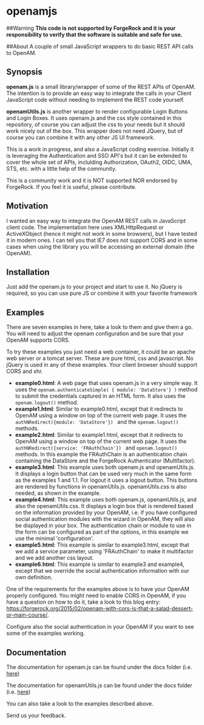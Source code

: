 # openamjs

##Warning
**This code is not supported by ForgeRock and it is your responsibility to verify that the software is suitable and safe for use.**

##About
A couple of small JavaScript wrappers to do basic REST API calls to OpenAM.

## Synopsis
**openam.js** is a small library/wrapper of some of the REST APIs of OpenAM.
The intention is to provide an easy way to integrate the calls in your Client JavaScript code without needing to implement the REST code yourself.

**openamUtils.js** is another wrapper to render configurable Login Buttons and Login Boxes. It uses openam.js and the css style contained in this repository, of course you can adjust the css to your needs but it should work nicely out of the box. This wrapper does not need JQuery, but of course you can combine it with any other JS UI framework. 

This is a work in progress, and also a JavaScript coding exercise. 
Initially it is leveraging the Authentication and SSO API's but it can be extended to cover the whole set of APIs, inclulding Authorization, OAuth2, OIDC, UMA, STS, etc. with a little help of the community.

This is a community work and it is NOT supported NOR endorsed by ForgeRock. If you feel it is useful, please contribute.

## Motivation
I wanted an easy way to integrate the OpenAM REST calls in JavaScript client code.
The implementation here uses XMLHttpRequest or ActiveXObject (hence it might not work in some browsers), but I have tested it in modern ones.
I can tell you that IE7 does not support CORS and in some cases when using the library you will be accessing an external domain (the OpenAM).


## Installation
Just add the openam.js to your project and start to use it. No jQuery is required, so you can use pure JS or combine it with your favorite framework

## Examples
There are seven examples in here, take a look to them and give them a go. You will need to adjust the openam configuration and be sure that your OpenAM supports CORS.

To try these examples you just need a web container, it could be an apache web server or a tomcat server. These are pure html, css and javascript. No jQuery is used in any of these examples. Your client browser should support CORS and xhr.

* **example0.html**: A web page that uses openam.js in a very simple way. It uses the `openam.authenticateSimple( { module: 'DataStore'} )` method to submit the credentials captured in an HTML form. It also uses the `openam.logout()` method.
* **example1.html**: Similar to example0.html, except that it redirects to OpenAM using a window on top of the current web page. It uses the `authNRedirect({module: 'DataStore'}) ` and the `openam.logout()` methods.
* **example2.html**: Similar to example1.html, except that it redirects to OpenAM using a window on top of the current web page. It uses the `authNRedirect({service: 'FRAuthChain'}) ` and `openam.logout()` methods. In this example the FRAuthChain is an authentication chain containing the DataStore and the ForgeRock Authenticator (Multifactor).
* **example3.html**: This example uses both openam.js and openamUtils.js. It displays a login button that can be used very much in the same form as the examples 1 and 1.1. For logout it uses a logout button. This buttons are rendered by functions in openamUtils.js. openamUtils.css is also needed, as shown in the example. 
* **example4.html**: This example uses both openam.js, openamUtils.js, and also the openamUtils.css. It displays a login box that is rendered based on the information provided by your OpenAM, i.e. if you have configured social authentication modules with the wizard in OpenAM, they will also be displayed in your box. The authentication chain or module to use in the form can be configured as part of the options, in this example we use the minimal 'configuration'.
* **example5.html**: This example is similar to example3.html, except that we add a service parameter, using 'FRAuthChain' to make it multifactor and we add another css layout. 
* **example6.html**: This example is similar to example3 and example4, except that we override the social authentication information with our own definition. 


One of the requirements for the examples above is to have your OpenAM properly configured. 
You might need to enable CORS in OpenAM, if you have a question on how to do it, take a look to this blog entry: 
https://forgerock.org/2015/02/openam-with-cors-is-that-a-salad-dessert-or-main-course/.

Configure also the social authentication in your OpenAM if you want to see some of the examples working.

## Documentation

The documentation for openam.js can be found under the docs folder (i.e. [here](/docs/openamjs/openamjs.md))

The documentation for openamUtils.js can be found under the docs folder (i.e. [here](/docs/openamUtils/openamutils.md))

You can also take a look to the examples described above.

Send us your feedback.
